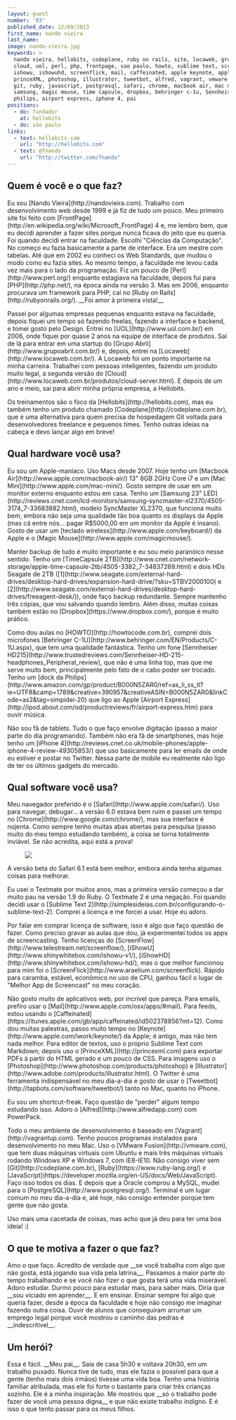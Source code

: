 ```yaml
---
layout: guest
number: '03'
published_date: 12/09/2013
first_name: nando vieira
last_name:
image: nando-vieira.jpg
keywords: >
  nando vieira, hellobits, codeplane, ruby on rails, site, locaweb, grupo abril,
  cloud, uol, perl, php, frontpage, sao paulo, howto, sublime text, screenflow,
  ishowu, ishowuhd, screenflick, mail, caffeinated, apple keynote, apple,
  princeXML, photoshop, illustrator, tweetbot, alfred, vagrant, vmware fusion,
  git, ruby, javascript, postgresql, safari, chrome, macbook air, mac mini,
  samsung, magic mouse, time capsule, dropbox, behringer c-1u, Sennheiser HD215,
  philips, airport express, iphone 4, pai
positions:
  - do: fundador
    at: hellobits
  - do: são paulo
links:
  - text: hellobits.com
    url: "http://hellobits.com"
  - text: @fnando
    url: "http://twitter.com/fnando"
---
```

<section class="question">
  <div class="wrapper">
    <div class="question-title-area">
      <h2 class="question-title">Quem é você e o que faz?</h2>
    </div>
    <div class="question-content-area">
      <div class="question-content text">
        <p>
          Eu sou [Nando Vieira](http://nandovieira.com). Trabalho com
          desenvolvimento web desde 1999 e já fiz de tudo um pouco. Meu primeiro
          site foi feito com
          [FrontPage](http://en.wikipedia.org/wiki/Microsoft_FrontPage) 4 e, me
          lembro bem, que eu decidi aprender a fazer sites porque nunca ficava
          do jeito que eu queria. Foi quando decidi entrar na faculdade. Escolhi
          "Ciências da Computação". No começo eu fazia basicamente a parte de
          interface. Era um mestre com tabelas. Até que em 2002 eu conheci os
          Web Standards, que mudou o modo como eu fazia sites. Ao mesmo tempo, a
          faculdade me levou cada vez mais para o lado da programação. Fiz um
          pouco de [Perl](http://www.perl.org/) enquanto estagiava na faculdade,
          depois fui para [PHP](http://php.net/), na época ainda na versão 3.
          Mas em 2006, enquanto procurava um framework para PHP, caí no
          [Ruby on Rails](http://rubyonrails.org/).
          __Foi amor à primeira vista!__
        </p>
        <p>
          Passei por algumas empresas pequenas enquanto estava na faculdade,
          depois fiquei um tempo só fazendo freelas, fazendo a interface e
          backend, e tomei gosto pelo Design. Entrei no
          [UOL](http://www.uol.com.br/) em 2006, onde fiquei por quase 2 anos na
          equipe de interface de produtos. Saí de lá para entrar em uma startup
          do [Grupo Abril](http://www.grupoabril.com.br/) e, depois, entrei na
          [Locaweb](http://www.locaweb.com.br/). A Locaweb foi um ponto
          importante na minha carreira. Trabalhei com pessoas inteligentes,
          fazendo um produto muito legal, a segunda versão do
          [Cloud](http://www.locaweb.com.br/produtos/cloud-server.html). E
          depois de um ano e meio, saí para abrir minha própria empresa, a
          Hellobits.
        </p>
        <p>
          Os treinamentos são o foco da [Hellobits](http://hellobits.com), mas
          eu também tenho um produto chamado
          [Codeplane](http://codeplane.com.br), que é uma alternativa para quem
          precisa de hospedagem Git voltada para desenvolvedores freelance e
          pequenos times. Tenho outras ideias na cabeça e devo lançar algo em
          breve!
        </p>
      </div>
    </div>
  </div>
</section>

<section class="question">
  <div class="wrapper">
    <div class="question-title-area">
      <h2 class="question-title">Qual hardware você usa?</h2>
    </div>
    <div class="question-content-area">
      <div class="question-content text">
        <p>
          Eu sou um Apple-maníaco. Uso Macs desde 2007. Hoje tenho um
          [Macbook Air](http://www.apple.com/macbook-air/) 13" 8GB 2GHz Core i7 e um
          [Mac Mini](http://www.apple.com/mac-mini/). Gosto sempre de usar em um
          monitor externo enquanto estou em casa. Tenho um
          [Samsung 23" LED](http://reviews.cnet.com/lcd-monitors/samsung-syncmaster-xl2370/4505-3174_7-33683882.html),
          modelo SyncMaster XL2370, que funciona muito bem, embora não seja uma
          qualidade tão boa quanto os displays da Apple (mas cá entre nós...
          pagar R$5000,00 em um monitor da Apple é insano). Gosto de usar um
          [teclado wireless](http://www.apple.com/keyboard/) da Apple e o
          [Magic Mouse](http://www.apple.com/magicmouse/).
        </p>
        <p>
          Manter backup de tudo é muito importante e eu sou meio paranóico nesse
          sentido. Tenho um
          [TimeCapsule 2TB](http://www.cnet.com/network-storage/apple-time-capsule-2tb/4505-3382_7-34837269.html)
          e dois HDs Seagate de 2TB
          ([1](http://www.seagate.com/external-hard-drives/desktop-hard-drives/expansion-hard-drive/?sku=STBV2000100)
          e [2](http://www.seagate.com/external-hard-drives/desktop-hard-drives/freeagent-desk/)),
          onde faço backup redundante. Sempre mantenho três cópias, que vou
          salvando quando lembro. Além disso, muitas coisas também estão no
          [Dropbox](https://www.dropbox.com/), porque é muito prático.
        </p>
        <p>
          Como dou aulas no [HOWTO](http://howtocode.com.br), comprei dois
          microfones [Behringer C-1U](http://www.behringer.com/EN/Products/C-1U.aspx),
          que tem uma qualidade fantástica. Tenho um fone
          [Sennheiser HD215](http://www.trustedreviews.com/Sennheiser-HD-215-headphones_Peripheral_review),
          que não é uma linha top, mas que me serve muito bem, principalmente
          pelo fato de o cabo poder ser trocado. Tenho um
          [dock da Philips](http://www.amazon.com/gp/product/B000N5ZAR0/ref=as_li_ss_tl?ie=UTF8&camp=1789&creative=390957&creativeASIN=B000N5ZAR0&linkCode=as2&tag=simpidei-20)
          que ligo ao Apple [Airport Express](http://ipod.about.com/od/productreviews/fr/airport-express.htm)
          para ouvir música.
        </p>
        <p>
          Não sou fã de tablets. Tudo o que faço envolve digitação (passo a
          maior parte do dia programando). Também não era fã de smartphones, mas
          hoje tenho um [iPhone 4](http://reviews.cnet.co.uk/mobile-phones/apple-iphone-4-review-49305853/)
          que uso basicamente para ler emails de onde eu estiver e postar no
          Twitter. Nessa parte de mobile eu realmente não ligo de ter os últimos
          gadgets do mercado.
        </p>
      </div>
    </div>
  </div>
</section>

<section class="question">
  <div class="wrapper">
    <div class="question-title-area">
      <h2 class="question-title">Qual software você usa?</h2>
    </div>
    <div class="question-content-area">
      <div class="question-content text">
        <p>
          Meu navegador preferido é o [Safari](http://www.apple.com/safari/).
          Uso para navegar, debugar... a versão 6.0 estava bem ruim e passei um
          tempo no [Chrome](http://www.google.com/chrome/), mas sua interface é
          nojenta. Como sempre tenho muitas abas abertas para pesquisa (passo
          muito do meu tempo estudando também), a coisa se torna totalmente
          inviável. Se não acredita, aqui está a prova!
        </p>
        <figure>
          <img src="/images/content/nando-vieira-chrome.png" class="image-fit" />
        </figure>
        <p>
          A versão beta do Safari 6.1 está bem melhor, embora ainda tenha
          algumas coisas para melhorar.
        </p>
        <p>
          Eu usei o Textmate por muitos anos, mas a primeira versão começou a
          dar muito pau na versão 1.9 do Ruby. O Textmate 2 é uma negação. Foi
          quando decidi usar o
          [Sublime Text 2](http://simplesideias.com.br/configurando-o-sublime-text-2).
          Comprei a licença e me forcei a usar. Hoje eu adoro.
        </p>
        <p>
          Por falar em comprar licença de software, isso é algo que faço questão
          de fazer. Como preciso gravar as aulas que dou, já experimentei todos
          os apps de screencasting. Tenho licenças do
          [ScreenFlow](http://www.telestream.net/screenflow/),
          [iShowU](http://www.shinywhitebox.com/ishowu-v1/),
          [iShowHD](http://www.shinywhitebox.com/ishowu-hd/), mas o que melhor
          funcionou para mim foi o
          [ScreenFlick](http://www.araelium.com/screenflick). Rápido para
          caramba, estável, econômico no uso de CPU, ganhou fácil o lugar de
          "Melhor App de Screencast" no meu coração.
        </p>
        <p>
          Não gosto muito de aplicativos web, por incrível que pareça. Para
          emails, prefiro usar o [Mail](http://www.apple.com/osx/apps/#mail).
          Para feeds, estou usando o
          [Caffeinated](https://itunes.apple.com/gb/app/caffeinated/id502378856?mt=12).
          Como dou muitas palestras, passo muito tempo no
          [Keynote](http://www.apple.com/iwork/keynote/) da Apple; é antigo, mas
          não tem nada melhor. Para editor de textos, uso o próprio Sublime Text
          com Markdown; depois uso o
          [PrinceXML](http://princexml.com) para exportar PDFs à partir do HTML
          gerado e um pouco de CSS. Para imagens uso o
          [Photoshop](http://www.photoshop.com/products/photoshop) e
          [Illustrator](http://www.adobe.com/products/illustrator.html).
          O Twitter é uma ferramenta indispensável no meu dia-a-dia e gosto de
          usar o [Tweetbot](http://tapbots.com/software/tweetbot/) tanto no Mac,
          quanto no iPhone.
        </p>
        <p>
          Eu sou um shortcut-freak. Faço questão de "perder" algum tempo
          estudando isso. Adoro o [Alfred](http://www.alfredapp.com) com
          PowerPack.
        </p>
        <p>
          Todo o meu ambiente de desenvolvimento é baseado em
          [Vagrant](http://vagrantup.com). Tenho poucos programas instalados
          para desenvolvimento no meu Mac. Uso o [VMware Fusion](http://vmware.com),
          que tem duas máquinas virtuais com Ubuntu e mais três máquinas
          virtuais rodando Windows XP e Windows 7, com IE8-IE10.
          Não consigo viver sem [Git](http://codeplane.com.br),
          [Ruby](https://www.ruby-lang.org/) e
          [JavaScript](https://developer.mozilla.org/en-US/docs/Web/JavaScript).
          Faço isso todos os dias. E depois que a Oracle comprou a
          MySQL, mudei para o [PostgreSQL](http://www.postgresql.org/).
          Terminal é um lugar comum no meu dia-a-dia e, até hoje, não consigo
          entender porque tem gente que não gosta.
        </p>
        <p>
          Uso mais uma cacetada de coisas, mas acho que já deu para ter uma boa
          ideia! :)
        </p>
      </div>
    </div>
  </div>
</section>

<section class="question">
  <div class="wrapper">
    <div class="question-title-area">
      <h2 class="question-title">O que te motiva a fazer o que faz?</h2>
    </div>
    <div class="question-content-area">
      <div class="question-content text">
        <p>
          Amo o que faço. Acredito de verdade que __se você trabalha com algo
          que não gosta, está jogando sua vida pela latrina__. Passamos a maior
          parte do tempo trabalhando e se você não fizer o que gosta terá uma
          vida miserável. Adoro estudar. Durmo pouco para estudar mais, para
          saber mais. Diria que __sou viciado em aprender__. E em ensinar.
          Ensinar sempre foi algo que queria fazer, desde a época da faculdade e
          hoje não consigo me imaginar fazendo outra coisa. Ouvir de alunos que
          conseguiram arrumar um emprego legal porque você mostrou o caminho das
          pedras é __indescritível__.
        </p>
      </div>
    </div>
  </div>
</section>

<section class="question">
  <div class="wrapper">
    <div class="question-title-area">
      <h2 class="question-title">Um herói?</h2>
    </div>
    <div class="question-content-area">
      <div class="question-content text">
        <p>
          Essa é fácil. __Meu pai__. Saía de casa 5h30 e voltava 20h30, em um
          trabalho puxado. Nunca tive de tudo, mas ele fazia o possível para que
          a gente (tenho mais dois irmãos) tivesse uma vida boa. Tenho uma
          história familiar atribulada, mas ele foi forte o bastante para criar
          três crianças sozinho. Ele é a minha inspiração. Me mostrou que __só o
          trabalho pode fazer de você uma pessoa digna__ e que não existe
          trabalho indigno. E é isso o que tento passar para os meus filhos.
        </p>
      </div>
    </div>
  </div>
</section>